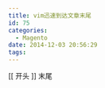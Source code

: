 ```yaml
---
title: vim迅速到达文章末尾
id: 75
categories:
  - Magento
date: 2014-12-03 20:56:29
tags:
---
```


[[ 开头
]] 末尾